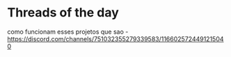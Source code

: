 # Threads of the day

como funcionam esses projetos que sao - https://discord.com/channels/751032355279339583/1166025724491215040

